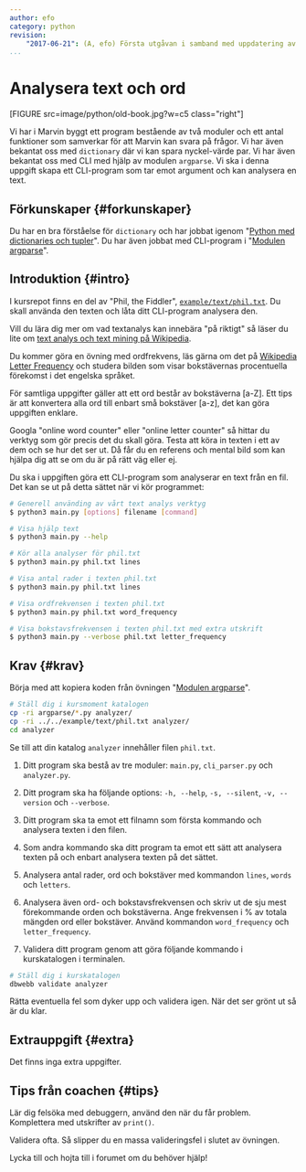 ```yaml
---
author: efo
category: python
revision:
    "2017-06-21": (A, efo) Första utgåvan i samband med uppdatering av kmom05 i kursen python.
...
```

Analysera text och ord
==================================

[FIGURE src=image/python/old-book.jpg?w=c5 class="right"]

Vi har i Marvin byggt ett program bestående av två moduler och ett antal funktioner som samverkar för att Marvin kan svara på frågor. Vi har även bekantat oss med `dictionary` där vi kan spara nyckel-värde par. Vi har även bekantat oss med CLI med hjälp av modulen `argparse`. Vi ska i denna uppgift skapa ett CLI-program som tar emot argument och kan analysera en text.

<!--more-->




Förkunskaper {#forkunskaper}
-----------------------

Du har en bra förståelse för `dictionary` och har jobbat igenom "[Python med dictionaries och tupler](uppgift/python-med-dictionaries-och-tupler)". Du har även jobbat med CLI-program i "[Modulen argparse](kunskap/argparse)".



Introduktion {#intro}
-----------------------

I kursrepot finns en del av "Phil, the Fiddler", [`example/text/phil.txt`](https://github.com/mosbth/python/blob/master/example/text/phil.txt). Du skall använda den texten och låta ditt CLI-program analysera den.

Vill du lära dig mer om vad textanalys kan innebära "på riktigt" så läser du lite om [text analys och text mining på Wikipedia](https://en.wikipedia.org/wiki/Text_mining).

Du kommer göra en övning med ordfrekvens, läs gärna om det på [Wikipedia Letter Frequency](https://en.wikipedia.org/wiki/Letter_frequency) och studera bilden som visar bokstävernas procentuella förekomst i det engelska språket.

För samtliga uppgifter gäller att ett ord består av bokstäverna [a-Z]. Ett tips är att konvertera alla ord till enbart små bokstäver [a-z], det kan göra uppgiften enklare.

Googla "online word counter" eller "online letter counter" så hittar du verktyg som gör precis det du skall göra. Testa att köra in  texten i ett av dem och se hur det ser ut. Då får du en referens och mental bild som kan hjälpa dig att se om du är på rätt väg eller ej.

Du ska i uppgiften göra ett CLI-program som analyserar en text från en fil. Det kan se ut på detta sättet när vi kör programmet:

```bash
# Generell använding av vårt text analys verktyg
$ python3 main.py [options] filename [command]

# Visa hjälp text
$ python3 main.py --help

# Kör alla analyser för phil.txt
$ python3 main.py phil.txt lines

# Visa antal rader i texten phil.txt
$ python3 main.py phil.txt lines

# Visa ordfrekvensen i texten phil.txt
$ python3 main.py phil.txt word_frequency

# Visa bokstavsfrekvensen i texten phil.txt med extra utskrift
$ python3 main.py --verbose phil.txt letter_frequency
```



Krav {#krav}
-----------------------

Börja med att kopiera koden från övningen "[Modulen argparse](kunskap/argparse)".

```bash
# Ställ dig i kursmoment katalogen
cp -ri argparse/*.py analyzer/
cp -ri ../../example/text/phil.txt analyzer/
cd analyzer
```

Se till att din katalog `analyzer` innehåller filen `phil.txt`.

1. Ditt program ska bestå av tre moduler: `main.py`, `cli_parser.py` och `analyzer.py`.

1. Ditt program ska ha följande options: `-h, --help`, `-s, --silent`, `-v, --version` och `--verbose`.

1. Ditt program ska ta emot ett filnamn som första kommando och analysera texten i den filen.

1. Som andra kommando ska ditt program ta emot ett sätt att analysera texten på och enbart analysera texten på det sättet.

1. Analysera antal rader, ord och bokstäver med kommandon `lines`, `words` och `letters`.

1. Analysera även ord- och bokstavsfrekvensen och skriv ut de sju mest förekommande orden och bokstäverna. Ange frekvensen i % av totala mängden ord eller bokstäver. Använd kommandon `word_frequency` och `letter_frequency`.

1. Validera ditt program genom att göra följande kommando i kurskatalogen i terminalen.

```bash
# Ställ dig i kurskatalogen
dbwebb validate analyzer
```

Rätta eventuella fel som dyker upp och validera igen. När det ser grönt ut så är du klar.



Extrauppgift {#extra}
-----------------------

Det finns inga extra uppgifter.



Tips från coachen {#tips}
-----------------------

Lär dig felsöka med debuggern, använd den när du får problem. Komplettera med utskrifter av `print()`.

Validera ofta. Så slipper du en massa valideringsfel i slutet av övningen.

Lycka till och hojta till i forumet om du behöver hjälp!
